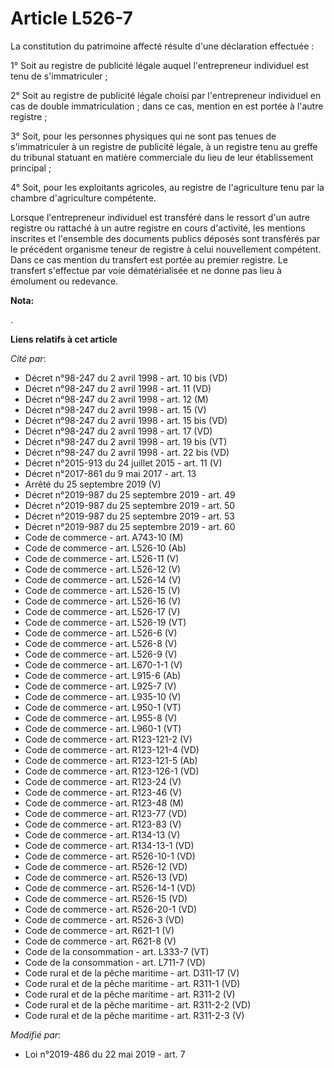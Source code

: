 # Article L526-7

La constitution du patrimoine affecté résulte d'une déclaration effectuée :

1° Soit au registre de publicité légale auquel l'entrepreneur individuel est tenu de s'immatriculer ;

2° Soit au registre de publicité légale choisi par l'entrepreneur individuel en cas de double immatriculation ; dans ce cas,
mention en est portée à l'autre registre ;

3° Soit, pour les personnes physiques qui ne sont pas tenues de s'immatriculer à un registre de publicité légale, à un
registre tenu au greffe du tribunal statuant en matière commerciale du lieu de leur établissement principal ;

4° Soit, pour les exploitants agricoles, au registre de l'agriculture tenu par la chambre d'agriculture compétente.

Lorsque l'entrepreneur individuel est transféré dans le ressort d'un autre registre ou rattaché à un autre registre en cours
d'activité, les mentions inscrites et l'ensemble des documents publics déposés sont transférés par le précédent organisme
teneur de registre à celui nouvellement compétent. Dans ce cas mention du transfert est portée au premier registre. Le
transfert s'effectue par voie dématérialisée et ne donne pas lieu à émolument ou redevance.

**Nota:**

.

**Liens relatifs à cet article**

_Cité par_:

  - Décret n°98-247 du 2 avril 1998 - art. 10 bis (VD)
  - Décret n°98-247 du 2 avril 1998 - art. 11 (VD)
  - Décret n°98-247 du 2 avril 1998 - art. 12 (M)
  - Décret n°98-247 du 2 avril 1998 - art. 15 (V)
  - Décret n°98-247 du 2 avril 1998 - art. 15 bis (VD)
  - Décret n°98-247 du 2 avril 1998 - art. 17 (VD)
  - Décret n°98-247 du 2 avril 1998 - art. 19 bis (VT)
  - Décret n°98-247 du 2 avril 1998 - art. 22 bis (VD)
  - Décret n°2015-913 du 24 juillet 2015 - art. 11 (V)
  - Décret n°2017-861 du 9 mai 2017 - art. 13
  - Arrêté du 25 septembre 2019 (V)
  - Décret n°2019-987 du 25 septembre 2019 - art. 49
  - Décret n°2019-987 du 25 septembre 2019 - art. 50
  - Décret n°2019-987 du 25 septembre 2019 - art. 53
  - Décret n°2019-987 du 25 septembre 2019 - art. 60
  - Code de commerce - art. A743-10 (M)
  - Code de commerce - art. L526-10 (Ab)
  - Code de commerce - art. L526-11 (V)
  - Code de commerce - art. L526-12 (V)
  - Code de commerce - art. L526-14 (V)
  - Code de commerce - art. L526-15 (V)
  - Code de commerce - art. L526-16 (V)
  - Code de commerce - art. L526-17 (V)
  - Code de commerce - art. L526-19 (VT)
  - Code de commerce - art. L526-6 (V)
  - Code de commerce - art. L526-8 (V)
  - Code de commerce - art. L526-9 (V)
  - Code de commerce - art. L670-1-1 (V)
  - Code de commerce - art. L915-6 (Ab)
  - Code de commerce - art. L925-7 (V)
  - Code de commerce - art. L935-10 (V)
  - Code de commerce - art. L950-1 (VT)
  - Code de commerce - art. L955-8 (V)
  - Code de commerce - art. L960-1 (VT)
  - Code de commerce - art. R123-121-2 (V)
  - Code de commerce - art. R123-121-4 (VD)
  - Code de commerce - art. R123-121-5 (Ab)
  - Code de commerce - art. R123-126-1 (VD)
  - Code de commerce - art. R123-24 (V)
  - Code de commerce - art. R123-46 (V)
  - Code de commerce - art. R123-48 (M)
  - Code de commerce - art. R123-77 (VD)
  - Code de commerce - art. R123-83 (V)
  - Code de commerce - art. R134-13 (V)
  - Code de commerce - art. R134-13-1 (VD)
  - Code de commerce - art. R526-10-1 (VD)
  - Code de commerce - art. R526-12 (VD)
  - Code de commerce - art. R526-13 (VD)
  - Code de commerce - art. R526-14-1 (VD)
  - Code de commerce - art. R526-15 (VD)
  - Code de commerce - art. R526-20-1 (VD)
  - Code de commerce - art. R526-3 (VD)
  - Code de commerce - art. R621-1 (V)
  - Code de commerce - art. R621-8 (V)
  - Code de la consommation - art. L333-7 (VT)
  - Code de la consommation - art. L711-7 (VD)
  - Code rural et de la pêche maritime - art. D311-17 (V)
  - Code rural et de la pêche maritime - art. R311-1 (VD)
  - Code rural et de la pêche maritime - art. R311-2 (V)
  - Code rural et de la pêche maritime - art. R311-2-2 (VD)
  - Code rural et de la pêche maritime - art. R311-2-3 (V)

_Modifié par_:

  - Loi n°2019-486 du 22 mai 2019 - art. 7
